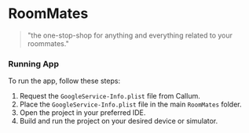 # RoomMates

> "the one-stop-shop for anything and everything related to your roommates."





### Running App
To run the app, follow these steps:

1. Request the `GoogleService-Info.plist` file from Callum.
2. Place the `GoogleService-Info.plist` file in the main `RoomMates` folder.
3. Open the project in your preferred IDE.
4. Build and run the project on your desired device or simulator.
